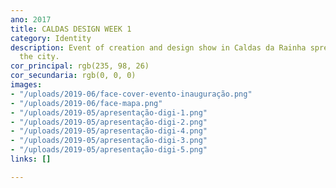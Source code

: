 ```yaml
---
ano: 2017
title: CALDAS DESIGN WEEK 1
category: Identity
description: Event of creation and design show in Caldas da Rainha spread throughout
  the city.
cor_principal: rgb(235, 98, 26)
cor_secundaria: rgb(0, 0, 0)
images:
- "/uploads/2019-06/face-cover-evento-inauguração.png"
- "/uploads/2019-06/face-mapa.png"
- "/uploads/2019-05/apresentação-digi-1.png"
- "/uploads/2019-05/apresentação-digi-2.png"
- "/uploads/2019-05/apresentação-digi-4.png"
- "/uploads/2019-05/apresentação-digi-3.png"
- "/uploads/2019-05/apresentação-digi-5.png"
links: []

---
```

